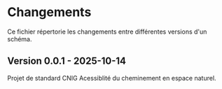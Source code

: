 # Changements

Ce fichier répertorie les changements entre différentes versions d'un schéma.

## Version 0.0.1 - 2025-10-14

Projet de standard CNIG Acessiblité du cheminement en espace naturel.
